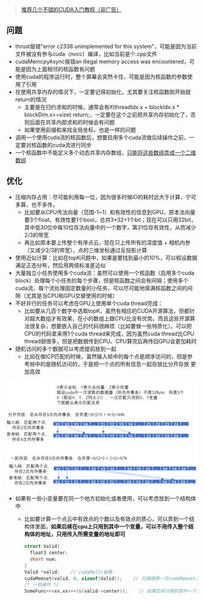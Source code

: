 

> [推荐几个不错的CUDA入门教程（非广告）](https://godweiyang.com/2021/01/25/cuda-reading/)



## **问题**

- thrust报错"error c2338 unimplemented for this system"，可能是因为当前文件被没有参与cuda（nvcc）编译，比如当前是个.cpp文件
- cudaMemcpyAsync报错an illegal memory access was encountered，可能是因为上面相邻的核函数有问题
- 使用cuda的程序运行时，整个屏幕会突然卡住，可能是因为核函数的参数使用了引用
- 在使用共享内存的情况下，一定要记得初始化，尤其要关注核函数刚开始就return的情况
    - 主要是在归约求和的时候，通常会有if(threadIdx.x + blockIdx.x * blockDim.x>=size) return;，一定要在这个之前把共享内存初始化了，否则后面在共享内部求和的时候会有问题
    - 如果使用前缀和来找全局坐标，也是一样的问题
- 调用一个使用cuda流的核函数后，想要启用多个cuda流做后续操作之前，一定要对核函数的cuda流进行同步
- 一个核函数中不能定义多个动态共享内存数组，[只能将这些数组弄成一个二维数组](https://stackoverflow.com/questions/9187899/cuda-shared-memory-array-variable)

## **优化**

- 压缩内存占用：尽可能利用每一位，因为很多时候IO的耗时远大于计算，宁可多算，也不多传。
    - 比如要从CPU传法向量（范围-1~1）和有效性的信息到GPU，原本法向量要3个float、有效性要1个bool，总共3*32+1个bit；现在可以只用32bit，其中低30位中每10位存法向量中的一个数字，第31位存有效性，从而减少2/3的带宽
    - 再比如原本要上传整个有序点云，现在只上传所有的深度值 + 相机内参（又减少2/3的带宽），点的三维坐标通过反投影计算
- 使用近似计算：比如在topK问题中，如果是要找到最小的10%，可以假设数据满足正态分布，然后用两倍标准差近似
- 大量独立小任务使用多个cuda流：虽然可以使用一个核函数（启用多个cuda block）处理每个小任务的每个步骤，但是核函数之间会有间隔；使用多个cuda流、每个流处理固定数量的小任务，可以尽可能地填满核函数之间的间隙（尤其是当CPU和GPU交替使用的时候）
- 不好并行的任务可以考虑在GPU上使用单个cuda thread完成：
    - 比如要从几百个数字中选取topK，虽然有相应的CUDA开源算法，但都针对超大数组才有效果，在小的数组上跟CPU比没有优势。而且这些开源算法很复杂，想要嵌入自己的代码很麻烦（比如要做一些特质化）。可以把CPU的代码拿来用1个cuda thread来完成，因为虽然cuda thread比CPU thread弱很多，但是把数据传到CPU、CPU算完后再传回GPU会更加耗时
- 随机访问的多个数据可以考虑提前放到一起
    - 比如在做ICP匹配的时候，虽然输入帧中的每个点是顺序访问的，但是参考帧中的是随机访问的，于是把一个点的所有信息一起存放比分开存放 更加高效

![img](images/0036be91-57fc-4dff-93b8-845cee4e7a4c.png)

- 如果有一些小变量要在同一个地方初始化或者使用，可以考虑放到一个结构体中

    - 比如要计算一个点云中有效点的个数以及有效点的质心，可以弄到一个结构体里面。**如果后续在cpu上只用到其中一个变量，可以不用传入整个结构体的地址，只用传入所需变量的地址即可**

        ```c++
        struct Valid{
          float3 center;
          short num;
        }
        Valid *valid;    // cudaMallc省略
        cudaMemset(valid, 0, sizeof(Valid));    // 只用调用一次cudaMemset，避免多个cudaMemset之间的时间等待
        /* 一些操作 */
        SomeFunc<<<xx,xx>>>(&(valid->center));    // 如果后续只用到其中一个变量，是可以在CPU上单独调用
        ```

        
